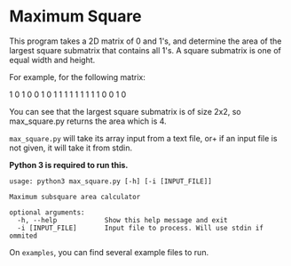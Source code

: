 # Maximum Square
This program takes a 2D matrix of 0 and 1's, and determine the
area of the largest square submatrix that contains all 1's.  A square
submatrix is one of equal width and height.

For example, for the following matrix:

1 0 1 0 0
1 0 1 1 1
1 1 1 1 1
1 0 0 1 0

You can see that the largest square submatrix is
of size 2x2, so max_square.py returns the area which is 4.

`max_square.py` will take its array input from a text file, or+
if an input file is not given, it will take it from stdin.

**Python 3 is required to run this.**
```
usage: python3 max_square.py [-h] [-i [INPUT_FILE]]

Maximum subsquare area calculator

optional arguments:
  -h, --help            Show this help message and exit
  -i [INPUT_FILE]       Input file to process. Will use stdin if ommited
```

On `examples`, you can find several example files to run.
